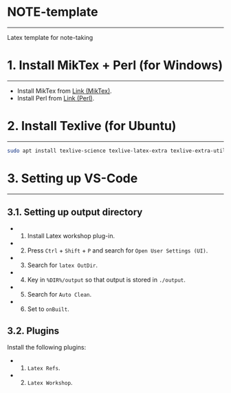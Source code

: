 # NOTE-template
---
Latex template for note-taking

# 1. Install MikTex + Perl (for Windows)
---
- Install MikTex from [Link (MikTex)](https://miktex.org/download).
- Install Perl from [Link (Perl)](https://strawberryperl.com/).

# 2. Install Texlive (for Ubuntu)
---
```bash
sudo apt install texlive-science texlive-latex-extra texlive-extra-utils latexmk texlive-publishers texlive-science
```

# 3. Setting up VS-Code
---

## 3.1. Setting up output directory
- 1. Install Latex workshop plug-in.
- 2. Press `Ctrl` + `Shift` + `P` and search for `Open User Settings (UI)`.
- 3. Search for `latex OutDir`.
- 4. Key in `%DIR%/output` so that output is stored in `./output`.
- 5. Search for `Auto Clean`.
- 6. Set to `onBuilt`. 

## 3.2. Plugins
Install the following plugins:
- 1. `Latex Refs`.
- 2. `Latex Workshop`.

